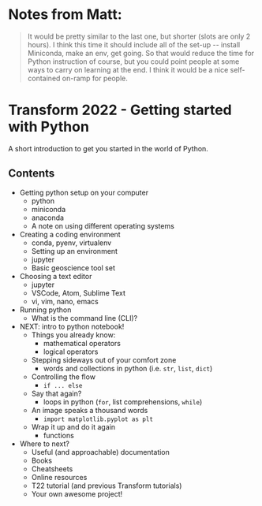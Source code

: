 # Notes from Matt:
> It would be pretty similar to the last one, but shorter (slots are only 2 hours). I think this time it should include all of the set-up -- install Miniconda, make an env, get going. So that would reduce the time for Python instruction of course, but you could point people at some ways to carry on learning at the end. I think it would be a nice self-contained on-ramp for people.

# Transform 2022 - Getting started with Python

A short introduction to get you started in the world of Python.

## Contents

- Getting python setup on your computer
  - python
  - miniconda
  - anaconda
  - A note on using different operating systems
- Creating a coding environment
  - conda, pyenv, virtualenv
  - Setting up an environment
  - jupyter
  - Basic geoscience tool set
- Choosing a text editor
  - jupyter
  - VSCode, Atom, Sublime Text
  - vi, vim, nano, emacs
- Running python
  - What is the command line (CLI)?
- NEXT: intro to python notebook!
  - Things you already know:
    - mathematical operators
    - logical operators
  - Stepping sideways out of your comfort zone
    - words and collections in python (i.e. `str`, `list`, `dict`)
  - Controlling the flow
    - `if ... else`
  - Say that again?
    - loops in python (`for`, list comprehensions, `while`)
  - An image speaks a thousand words
    - `import matplotlib.pyplot as plt`
  - Wrap it up and do it again
    - functions
- Where to next?
  - Useful (and approachable) documentation
  - Books
  - Cheatsheets
  - Online resources
  - T22 tutorial (and previous Transform tutorials)
  - Your own awesome project!
